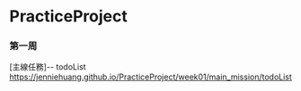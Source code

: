# PracticeProject

### 第一周

[主線任務]-- todoList 
https://jenniehuang.github.io/PracticeProject/week01/main_mission/todoList
